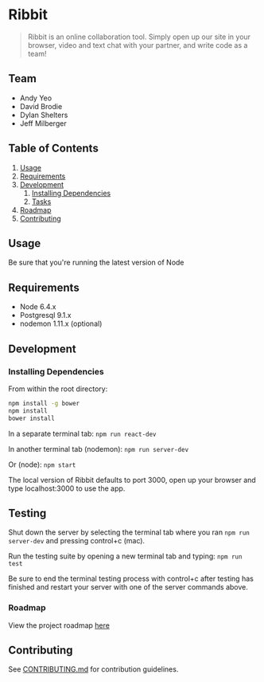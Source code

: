 # Ribbit

> Ribbit is an online collaboration tool. Simply open up our site in your browser, video and text chat with your partner,
and write code as a team!

## Team

  - Andy Yeo
  - David Brodie
  - Dylan Shelters
  - Jeff Milberger

## Table of Contents

1. [Usage](#Usage)
1. [Requirements](#requirements)
1. [Development](#development)
    1. [Installing Dependencies](#installing-dependencies)
    1. [Tasks](#tasks)
1. [Roadmap](#roadmap)
1. [Contributing](#contributing)

## Usage

Be sure that you're running the latest version of Node

## Requirements

- Node 6.4.x
- Postgresql 9.1.x
- nodemon 1.11.x (optional)


## Development

### Installing Dependencies

From within the root directory:

```sh
npm install -g bower
npm install
bower install
```
In a separate terminal tab:
```npm run react-dev```

In another terminal tab (nodemon):
```npm run server-dev```

Or (node):
```npm start```


The local version of Ribbit defaults to port 3000, open up your browser and type localhost:3000 to use the app.

## Testing

Shut down the server by selecting the terminal tab where you ran `npm run server-dev` and pressing control+c (mac).

Run the testing suite by opening a new terminal tab and typing:
```npm run test```

Be sure to end the terminal testing process with control+c after testing has finished and restart your server with one of the server commands above.

### Roadmap

View the project roadmap [here](https://trello.com/b/fxB3Crdr/ribbit)


## Contributing

See [CONTRIBUTING.md](CONTRIBUTING.md) for contribution guidelines.

